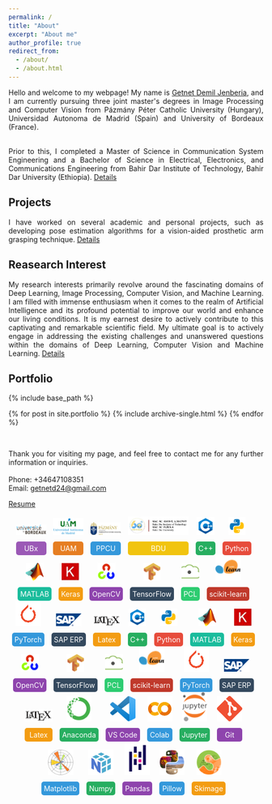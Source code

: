 ```yaml
---
permalink: /
title: "About"
excerpt: "About me"
author_profile: true
redirect_from: 
  - /about/
  - /about.html
---
```

<div style="text-align: justify">
Hello and welcome to my webpage! My name is  <a href="https://www.linkedin.com/in/getnetdemil/">Getnet Demil Jenberia</a>, and I am currently pursuing three joint master's degrees in Image Processing and Computer Vision from Pázmány Péter Catholic University (Hungary), Universidad Autonoma de Madrid (Spain) and University of Bordeaux (France). <br><br>

Prior to this, I completed a Master of Science in Communication System Engineering and a Bachelor of Science in Electrical, Electronics, and Communications Engineering from Bahir Dar Institute of Technology, Bahir Dar University (Ethiopia). <a href="https://getnetdemil.github.io/cv/">Details</a>

<h2>Projects</h2>
I have worked on several academic and personal projects, such as developing pose estimation algorithms for a vision-aided prosthetic arm grasping technique. <a href="https://getnetdemil.github.io/cv/">Details</a>

<h2>Reasearch Interest</h2>
My research interests primarily revolve around the fascinating domains of Deep Learning, Image Processing, Computer Vision, and Machine Learning. I am filled with immense enthusiasm when it comes to the realm of Artificial Intelligence and its profound potential to improve our world and enhance our living conditions. It is my earnest desire to actively contribute to this captivating and remarkable scientific field. My ultimate goal is to actively engage in addressing the existing challenges and unanswered questions within the domains of Deep Learning, Computer Vision and Machine Learning. <a href="https://getnetdemil.github.io/cv/">Details</a> <br><be>

<h2>Portfolio</h2>
{% include base_path %}


{% for post in site.portfolio %}
  {% include archive-single.html %}
{% endfor %}

<br><be>

Thank you for visiting my page, and feel free to contact me for any further information or inquiries.
<br><br>
  Phone: +34647108351<br>
  Email: <a href="getnetd24@gmail.com">getnetd24@gmail.com</a>
<div>
    <a href="https://getnetdemil.github.io/cv/">Resume </a> <br><br>
</div>


<div style="text-align: center;">
  <div style="display: inline-block; margin-right: 10px;">
    <img src="/images/ub.png" alt="UBx" style="width: 60px;">
    <br>
    <div style="background-color: #9b59b6; padding: 5px; border-radius: 5px; margin-top: 10px;">
      <span style="color: white;">UBx</span>
    </div>
  </div>
  <div style="display: inline-block; margin-right: 10px;">
    <img src="/images/uam.png" alt="UAM" style="width: 60px;">
    <br>
    <div style="background-color: #e67e22; padding: 5px; border-radius: 5px; margin-top: 10px;">
      <span style="color: white;">UAM</span>
    </div>
  </div>
  <div style="display: inline-block; margin-right: 10px;">
    <img src="/images/ppke.png" alt="PPCU" style="width: 60px;">
    <br>
    <div style="background-color: #3498db; padding: 5px; border-radius: 5px; margin-top: 10px;">
      <span style="color: white;">PPCU</span>
    </div>
  </div>
  <div style="display: inline-block; margin-right: 10px;">
    <img src="/images/bdu3.jpg" alt="BDU" style="width: 120px;">
    <br>
    <div style="background-color: #f1c40f; padding: 5px; border-radius: 5px; margin-top: 10px;">
      <span style="color: white;">BDU</span>
    </div>
  </div>

  <div style="display: inline-block; margin-right: 10px;">
      <img src="/images/c++.png" alt="C++" style="width: 35px;">
      <br>
      <div style="background-color: #27ae60; padding: 5px; border-radius: 5px; margin-top: 10px;">
        <span style="color: white;">C++</span>
      </div>
    </div>
    <div style="display: inline-block; margin-right: 10px;">
      <img src="/images/python.png" alt="Python" style="width: 35px;">
      <br>
      <div style="background-color: #e74c3c; padding: 5px; border-radius: 5px; margin-top: 10px;">
        <span style="color: white;">Python</span>
      </div>
    </div>
    <div style="display: inline-block; margin-right: 10px;">
      <img src="/images/matlab.png" alt="MATLAB" style="width: 35px;">
      <br>
      <div style="background-color: #1abc9c; padding: 5px; border-radius: 5px; margin-top: 10px;">
        <span style="color: white;">MATLAB</span>
      </div>
    </div>
    <div style="display: inline-block; margin-right: 10px;">
      <img src="/images/keras.jpeg" alt="Keras" style="width: 35px;">
      <br>
      <div style="background-color: #f39c12; padding: 5px; border-radius: 5px; margin-top: 10px;">
        <span style="color: white;">Keras</span>
      </div>
    </div>
    <div style="display: inline-block; margin-right: 10px;">
      <img src="/images/open.png" alt="OpenCV" style="width: 35px;">
      <br>
      <div style="background-color: #8e44ad; padding: 5px; border-radius: 5px; margin-top: 10px;">
        <span style="color: white;">OpenCV</span>
      </div>
    </div>
    <div style="display: inline-block; margin-right: 10px;">
      <img src="/images/tensor.png" alt="TensorFlow" style="width: 35px;">
      <br>
      <div style="background-color: #34495e; padding: 5px; border-radius: 5px; margin-top: 10px;">
        <span style="color: white;">TensorFlow</span>
      </div>
    </div>
    <div style="display: inline-block; margin-right: 10px;">
      <img src="/images/pcl.png" alt="PCL" style="width: 35px;">
      <br>
      <div style="background-color: #2ecc71; padding: 5px; border-radius: 5px; margin-top: 10px;">
        <span style="color: white;">PCL</span>
      </div>
    </div>
    <div style="display: inline-block; margin-right: 10px;">
      <img src="/images/scikit.png" alt="sci-kit-learn" style="width: 50px;">
      <br>
      <div style="background-color: #c0392b; padding: 5px; border-radius: 5px; margin-top: 10px;">
        <span style="color: white;">scikit-learn</span>
      </div>
    </div>
    <div style="display: inline-block; margin-right: 10px;">
      <img src="/images/pytorch.png" alt="PyTorch" style="width: 50px;">
      <br>
      <div style="background-color: #3498db; padding: 5px; border-radius: 5px; margin-top: 10px;">
        <span style="color: white;">PyTorch</span>
      </div>
    </div>
    <div style="display: inline-block; margin-right: 10px;">
      <img src="/images/sap.png" alt="SAP ERP" style="width: 50px;">
      <br>
      <div style="background-color: #34495e; padding: 5px; border-radius: 5px; margin-top: 10px;">
        <span style="color: white;">SAP ERP</span>
      </div>
    </div>
    <div style="display: inline-block; margin-right: 10px;">
      <img src="/images/latex.png" alt="SAP ERP" style="width: 55px;">
      <br>
      <div style="background-color: #f39c12; padding: 5px; border-radius: 5px; margin-top: 10px;">
        <span style="color: white;">Latex</span> 
      </div>
    </div>
    
  <div style="display: inline-block; margin-right: 10px;">
    <img src="/images/c++.png" alt="C++" style="width: 35px;">
    <br>
    <div style="background-color: #27ae60; padding: 5px; border-radius: 5px; margin-top: 10px;">
      <span style="color: white;">C++</span>
    </div>
  </div>
  <div style="display: inline-block; margin-right: 10px;">
    <img src="/images/python.png" alt="Python" style="width: 35px;">
    <br>
    <div style="background-color: #e74c3c; padding: 5px; border-radius: 5px; margin-top: 10px;">
      <span style="color: white;">Python</span>
    </div>
  </div>
  <div style="display: inline-block; margin-right: 10px;">
    <img src="/images/matlab.png" alt="MATLAB" style="width: 35px;">
    <br>
    <div style="background-color: #1abc9c; padding: 5px; border-radius: 5px; margin-top: 10px;">
      <span style="color: white;">MATLAB</span>
    </div>
  </div>
  <div style="display: inline-block; margin-right: 10px;">
    <img src="/images/keras.jpeg" alt="Keras" style="width: 35px;">
    <br>
    <div style="background-color: #f39c12; padding: 5px; border-radius: 5px; margin-top: 10px;">
      <span style="color: white;">Keras</span>
    </div>
  </div>
  <div style="display: inline-block; margin-right: 10px;">
    <img src="/images/open.png" alt="OpenCV" style="width: 35px;">
    <br>
    <div style="background-color: #8e44ad; padding: 5px; border-radius: 5px; margin-top: 10px;">
      <span style="color: white;">OpenCV</span>
    </div>
  </div>
  <div style="display: inline-block; margin-right: 10px;">
    <img src="/images/tensor.png" alt="TensorFlow" style="width: 35px;">
    <br>
    <div style="background-color: #34495e; padding: 5px; border-radius: 5px; margin-top: 10px;">
      <span style="color: white;">TensorFlow</span>
    </div>
  </div>
  <div style="display: inline-block; margin-right: 10px;">
    <img src="/images/pcl.png" alt="PCL" style="width: 35px;">
    <br>
    <div style="background-color: #2ecc71; padding: 5px; border-radius: 5px; margin-top: 10px;">
      <span style="color: white;">PCL</span>
    </div>
  </div>
  <div style="display: inline-block; margin-right: 10px;">
    <img src="/images/scikit.png" alt="sci-kit-learn" style="width: 50px;">
    <br>
    <div style="background-color: #c0392b; padding: 5px; border-radius: 5px; margin-top: 10px;">
      <span style="color: white;">scikit-learn</span>
    </div>
  </div>
  <div style="display: inline-block; margin-right: 10px;">
    <img src="/images/pytorch.png" alt="PyTorch" style="width: 50px;">
    <br>
    <div style="background-color: #3498db; padding: 5px; border-radius: 5px; margin-top: 10px;">
      <span style="color: white;">PyTorch</span>
    </div>
  </div>
  <div style="display: inline-block; margin-right: 10px;">
    <img src="/images/sap.png" alt="SAP ERP" style="width: 50px;">
    <br>
    <div style="background-color: #34495e; padding: 5px; border-radius: 5px; margin-top: 10px;">
      <span style="color: white;">SAP ERP</span>
    </div>
  </div>
  <div style="display: inline-block; margin-right: 10px;">
    <img src="/images/latex.png" alt="SAP ERP" style="width: 55px;">
    <br>
    <div style="background-color: #f39c12; padding: 5px; border-radius: 5px; margin-top: 10px;">
      <span style="color: white;">Latex</span> 
    </div>
  </div>
  
  <div style="display: inline-block; margin-right: 10px;">
    <img src="/images/anaconda.png" alt="Anaconda" style="width: 50px;">
    <br>
    <div style="background-color: #27ae60; padding: 5px; border-radius: 5px; margin-top: 10px;">
      <span style="color: white;">Anaconda</span> 
    </div>
  </div>
  <div style="display: inline-block; margin-right: 10px;">
    <img src="/images/vscode.png" alt="VScode" style="width: 50px;">
    <br>
    <div style="background-color: #8e44ad; padding: 5px; border-radius: 5px; margin-top: 10px;">
      <span style="color: white;">VS Code</span> 
    </div>
  </div>
  <div style="display: inline-block; margin-right: 10px;">
    <img src="/images/colab.png" alt="Colab" style="width: 50px;">
    <br>
    <div style="background-color: #3498db; padding: 5px; border-radius: 5px; margin-top: 10px;">
      <span style="color: white;">Colab</span> 
    </div>
  </div>
  <div style="display: inline-block; margin-right: 10px;">
    <img src="/images/jupyter.png" alt="Jupyter" style="width: 50px;">
    <br>
    <div style="background-color: #27ae60; padding: 5px; border-radius: 5px; margin-top: 10px;">
      <span style="color: white;">Jupyter</span> 
    </div>
  </div>
  <div style="display: inline-block; margin-right: 10px;">
    <img src="/images/git.png" alt="Git" style="width: 50px;">
    <br>
    <div style="background-color: #8e44ad; padding: 5px; border-radius: 5px; margin-top: 10px;">
      <span style="color: white;">Git</span> 
    </div>
  </div>
  <div style="display: inline-block; margin-right: 10px;">
    <img src="/images/matplotlib.png" alt="Matplotlib" style="width: 50px;">
    <br>
    <div style="background-color: #3498db; padding: 5px; border-radius: 5px; margin-top: 10px;">
      <span style="color: white;">Matplotlib</span> 
    </div>
  </div>
  <div style="display: inline-block; margin-right: 10px;">
    <img src="/images/numpy.png" alt="Numpy" style="width: 50px;">
    <br>
    <div style="background-color: #27ae60; padding: 5px; border-radius: 5px; margin-top: 10px;">
      <span style="color: white;">Numpy</span> 
    </div>
  </div>
  <div style="display: inline-block; margin-right: 10px;">
    <img src="/images/pandas.png" alt="Pandas" style="width: 50px;">
    <br>
    <div style="background-color: #8e44ad; padding: 5px; border-radius: 5px; margin-top: 10px;">
      <span style="color: white;">Pandas</span> 
    </div>
  </div>
  <div style="display: inline-block; margin-right: 10px;">
    <img src="/images/pillow.png" alt="Pillow" style="width: 50px;">
    <br>
    <div style="background-color: #3498db; padding: 5px; border-radius: 5px; margin-top: 10px;">
      <span style="color: white;">Pillow</span> 
    </div>
  </div>
  <div style="display: inline-block; margin-right: 10px;">
    <img src="/images/skimage.png" alt="Skimage" style="width: 50px;">
    <br>
    <div style="background-color: #f39c12; padding: 5px; border-radius: 5px; margin-top: 10px;">
      <span style="color: white;">Skimage</span> 
    </div>
  </div>
  <br><br>


 </div>
